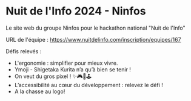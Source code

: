 # Nuit de l'Info 2024 - Ninfos
Le site web du groupe Ninfos pour le hackathon national "Nuit de l'Info"

URL de l'équipe : https://www.nuitdelinfo.com/inscription/equipes/167

Défis relevés :

- L'ergonomie : simplifier pour mieux vivre.
- Ymoji - Shigetaka Kurita n’a qu’à bien se tenir !
- On veut du gros pixel ! ✨🎮👾🕹️
- L’accessibilité au cœur du développement : relevez le défi !
- A la chasse au logo!